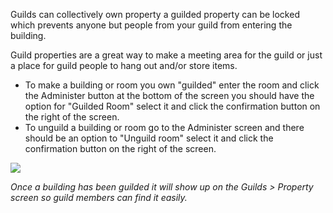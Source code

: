 Guilds can collectively own property a guilded property can be locked which prevents anyone but people from your guild from entering the building.

Guild properties are a great way to make a meeting area for the guild or just a place for guild people to hang out and/or store items.

*   To make a building or room you own "guilded" enter the room and click the Administer button at the bottom of the screen you should have the option for "Guilded Room" select it and click the confirmation button on the right of the screen.
*   To unguild a building or room go to the Administer screen and there should be an option to "Unguild room" select it and click the confirmation button on the right of the screen.

[![](https://lohcdn.com/images/t_guildsproperty.jpg)](https://lohcdn.com/images/guildsproperty.jpg)

_Once a building has been guilded it will show up on the Guilds > Property screen so guild members can find it easily._